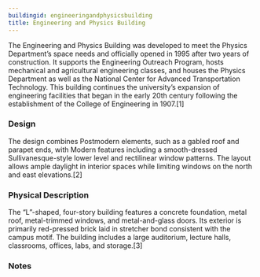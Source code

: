 ```yaml
---
buildingid: engineeringandphysicsbuilding
title: Engineering and Physics Building
---
```


The Engineering and Physics Building was developed to meet the Physics Department’s space needs and officially opened in 1995 after two years of construction. It supports the Engineering Outreach Program, hosts mechanical and agricultural engineering classes, and houses the Physics Department as well as the National Center for Advanced Transportation Technology. This building continues the university’s expansion of engineering facilities that began in the early 20th century following the establishment of the College of Engineering in 1907.[1]

### Design
The design combines Postmodern elements, such as a gabled roof and parapet ends, with Modern features including a smooth-dressed Sullivanesque-style lower level and rectilinear window patterns. The layout allows ample daylight in interior spaces while limiting windows on the north and east elevations.[2]

### Physical Description
The “L”-shaped, four-story building features a concrete foundation, metal roof, metal-trimmed windows, and metal-and-glass doors. Its exterior is primarily red-pressed brick laid in stretcher bond consistent with the campus motif. The building includes a large auditorium, lecture halls, classrooms, offices, labs, and storage.[3]
  
### Notes  
[^1]: Nathan J. Moody, “National Register of Historic Places—Registration Form: The University of Idaho Historic District,” initial submission to Idaho SHPO, unpublished, University of Idaho, Moscow, Idaho, May 7, 2025, 61.  
[^2]: Ibid.  
[^3]: Ibid. 